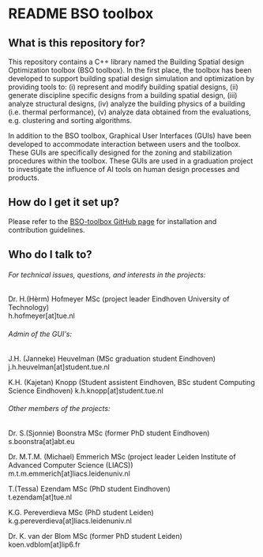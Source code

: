 # README BSO toolbox

## What is this repository for?

This repository contains a C++ library named the Building Spatial design Optimization toolbox (BSO toolbox). In the first place, the toolbox has been developed to support building spatial design simulation and optimization by providing tools to: (i) represent and modify building spatial designs, (ii) generate discipline specific designs from a building spatial design, (iii) analyze structural designs, (iv) analyze the building physics of a building (i.e. thermal performance), (v) analyze data obtained from the evaluations, e.g. clustering and sorting algorithms.

In addition to the BSO toolbox, Graphical User Interfaces (GUIs) have been developed to accommodate interaction between users and the toolbox. These GUIs are specifically designed for the zoning and stabilization procedures within the toolbox. These GUIs are used in a graduation project to investigate the influence of AI tools on human design processes and products.

## How do I get it set up? ###
Please refer to the [BSO-toolbox GitHub page](https://github.com/TUe-excellent-buildings/BSO-toolbox) for installation and contribution guidelines.

## Who do I talk to? ###

###### For technical issues, questions, and interests in the projects:  
Dr. H.(Hèrm) Hofmeyer MSc (project leader Eindhoven University of Technology)  
h.hofmeyer[at]tue.nl  

###### Admin of the GUI's:
J.H. (Janneke) Heuvelman (MSc graduation student Eindhoven)
j.h.heuvelman[at]student.tue.nl 

K.H. (Kajetan) Knopp (Student assistent Eindhoven, BSc student Computing Science Eindhoven)
k.h.knopp[at]student.tue.nl

###### Other members of the projects:  
Dr. S.(Sjonnie) Boonstra MSc (former PhD student Eindhoven)  
s.boonstra[at]abt.eu

Dr. M.T.M. (Michael) Emmerich MSc (project leader Leiden Institute of Advanced Computer Science (LIACS))  
m.t.m.emmerich[at]liacs.leidenuniv.nl  

T.(Tessa) Ezendam MSc (PhD student Eindhoven)  
t.ezendam[at]tue.nl  

K.G. Pereverdieva MSc (PhD student Leiden)  
k.g.pereverdieva[at]liacs.leidenuniv.nl  

Dr. K. van der Blom MSc (former PhD student Leiden)  
koen.vdblom[at]lip6.fr

